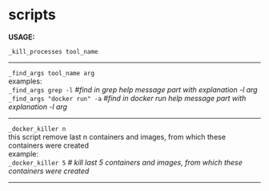 # scripts

**USAGE:**

`_kill_processes tool_name`  

---

`_find_args tool_name arg`     
examples:  
`_find_args grep -l`  *#find in grep help message part with explanation -l arg*  
`_find_args "docker run" -a`  *#find in docker run help message part with explanation -l arg*  

---

`_docker_killer n`      
this script remove last n containers and images, from which these containers were created  
example:  
`_docker_killer 5` *# kill last 5 containers and images, from which these containers were created*  

---
